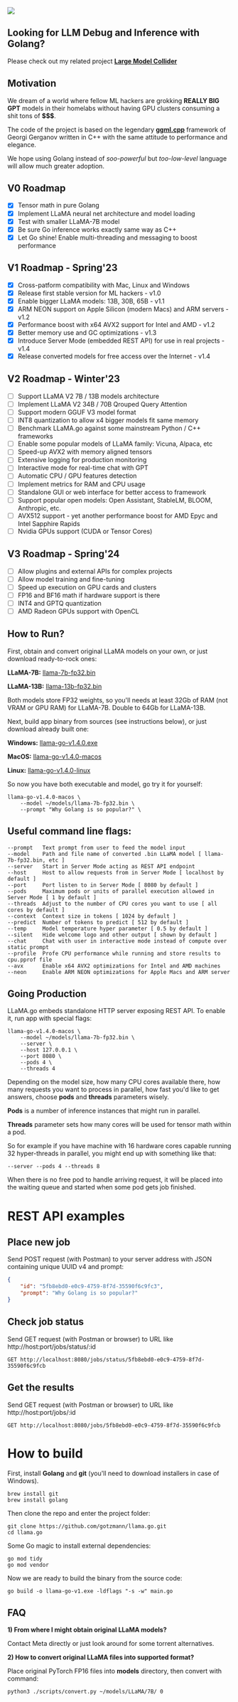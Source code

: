 ![](./assets/images/terminal.png?raw=true)

## Looking for LLM Debug and Inference with Golang?

Please check out my related project **[Large Model Collider](https://github.com/gotzmann/collider)**

## Motivation

We dream of a world where fellow ML hackers are grokking **REALLY BIG GPT** models in their homelabs without having GPU clusters consuming a shit tons of **$$$**.

The code of the project is based on the legendary **[ggml.cpp](https://github.com/ggerganov/llama.cpp)** framework of Georgi Gerganov written in C++ with the same attitude to performance and elegance.

We hope using Golang instead of *soo-powerful* but *too-low-level* language will allow much greater adoption.

## V0 Roadmap

- [x] Tensor math in pure Golang
- [x] Implement LLaMA neural net architecture and model loading
- [x] Test with smaller LLaMA-7B model
- [x] Be sure Go inference works exactly same way as C++
- [x] Let Go shine! Enable multi-threading and messaging to boost performance

## V1 Roadmap - Spring'23

- [x] Cross-patform compatibility with Mac, Linux and Windows
- [x] Release first stable version for ML hackers - v1.0
- [x] Enable bigger LLaMA models: 13B, 30B, 65B - v1.1
- [x] ARM NEON support on Apple Silicon (modern Macs) and ARM servers - v1.2
- [x] Performance boost with x64 AVX2 support for Intel and AMD - v1.2
- [x] Better memory use and GC optimizations - v1.3
- [x] Introduce Server Mode (embedded REST API) for use in real projects - v1.4
- [x] Release converted models for free access over the Internet - v1.4

## V2 Roadmap - Winter'23

- [ ] Support LLaMA V2 7B / 13B models architecture
- [ ] Implement LLaMA V2 34B / 70B Qrouped Query Attention
- [ ] Support modern GGUF V3 model format
- [ ] INT8 quantization to allow x4 bigger models fit same memory
- [ ] Benchmark LLaMA.go against some mainstream Python / C++ frameworks
- [ ] Enable some popular models of LLaMA family: Vicuna, Alpaca, etc
- [ ] Speed-up AVX2 with memory aligned tensors
- [ ] Extensive logging for production monitoring
- [ ] Interactive mode for real-time chat with GPT
- [ ] Automatic CPU / GPU features detection
- [ ] Implement metrics for RAM and CPU usage
- [ ] Standalone GUI or web interface for better access to framework
- [ ] Support popular open models: Open Assistant, StableLM, BLOOM, Anthropic, etc.
- [ ] AVX512 support - yet another performance boost for AMD Epyc and Intel Sapphire Rapids
- [ ] Nvidia GPUs support (CUDA or Tensor Cores)

## V3 Roadmap - Spring'24

- [ ] Allow plugins and external APIs for complex projects
- [ ] Allow model training and fine-tuning
- [ ] Speed up execution on GPU cards and clusters
- [ ] FP16 and BF16 math if hardware support is there
- [ ] INT4 and GPTQ quantization 
- [ ] AMD Radeon GPUs support with OpenCL

## How to Run?

First, obtain and convert original LLaMA models on your own, or just download ready-to-rock ones:

**LLaMA-7B:** [llama-7b-fp32.bin](https://nogpu.com/llama-7b-fp32.bin)

**LLaMA-13B:** [llama-13b-fp32.bin](https://nogpu.com/llama-13b-fp32.bin)

Both models store FP32 weights, so you'll needs at least 32Gb of RAM (not VRAM or GPU RAM) for LLaMA-7B. Double to 64Gb for LLaMA-13B.

Next, build app binary from sources (see instructions below), or just download already built one:

**Windows:** [llama-go-v1.4.0.exe](./builds/llama-go-v1.4.0.exe)

**MacOS:** [llama-go-v1.4.0-macos](./builds/llama-go-v1.4.0-macos)

**Linux:** [llama-go-v1.4.0-linux](./builds/llama-go-v1.4.0-linux)

So now you have both executable and model, go try it for yourself:

```shell
llama-go-v1.4.0-macos \
    --model ~/models/llama-7b-fp32.bin \
    --prompt "Why Golang is so popular?" \
```

## Useful command line flags:

```shell
--prompt   Text prompt from user to feed the model input
--model    Path and file name of converted .bin LLaMA model [ llama-7b-fp32.bin, etc ]
--server   Start in Server Mode acting as REST API endpoint
--host     Host to allow requests from in Server Mode [ localhost by default ]
--port     Port listen to in Server Mode [ 8080 by default ]
--pods     Maximum pods or units of parallel execution allowed in Server Mode [ 1 by default ]
--threads  Adjust to the number of CPU cores you want to use [ all cores by default ]
--context  Context size in tokens [ 1024 by default ]
--predict  Number of tokens to predict [ 512 by default ]
--temp     Model temperature hyper parameter [ 0.5 by default ]
--silent   Hide welcome logo and other output [ shown by default ]
--chat     Chat with user in interactive mode instead of compute over static prompt
--profile  Profe CPU performance while running and store results to cpu.pprof file
--avx      Enable x64 AVX2 optimizations for Intel and AMD machines
--neon     Enable ARM NEON optimizations for Apple Macs and ARM server
```

## Going Production

LLaMA.go embeds standalone HTTP server exposing REST API. To enable it, run app with special flags:

```shell
llama-go-v1.4.0-macos \
    --model ~/models/llama-7b-fp32.bin \
    --server \
    --host 127.0.0.1 \
    --port 8080 \
    --pods 4 \
    --threads 4
```

Depending on the model size, how many CPU cores available there, how many requests you want to process in parallel, how fast you'd like to get answers, choose **pods** and **threads** parameters wisely.

**Pods** is a number of inference instances that might run in parallel.

**Threads** parameter sets how many cores will be used for tensor math within a pod.

So for example if you have machine with 16 hardware cores capable running 32 hyper-threads in parallel, you might end up with something like that: 

```shell
--server --pods 4 --threads 8
```

When there is no free pod to handle arriving request, it will be placed into the waiting queue and started when some pod gets job finished.

# REST API examples

## Place new job

Send POST request (with Postman) to your server address with JSON containing unique UUID v4 and prompt:

```json
{
    "id": "5fb8ebd0-e0c9-4759-8f7d-35590f6c9fc3",
    "prompt": "Why Golang is so popular?"
}
```

## Check job status

Send GET request (with Postman or browser) to URL like http://host:port/jobs/status/:id

```shell
GET http://localhost:8080/jobs/status/5fb8ebd0-e0c9-4759-8f7d-35590f6c9fcb
```

## Get the results

Send GET request (with Postman or browser) to  URL like http://host:port/jobs/:id

```shell
GET http://localhost:8080/jobs/5fb8ebd0-e0c9-4759-8f7d-35590f6c9fcb
```

# How to build

First, install **Golang** and **git** (you'll need to download installers in case of Windows). 

```shell
brew install git
brew install golang
```

Then clone the repo and enter the project folder:

```
git clone https://github.com/gotzmann/llama.go.git
cd llama.go
```

Some Go magic to install external dependencies:

```
go mod tidy
go mod vendor
```

Now we are ready to build the binary from the source code:

```shell
go build -o llama-go-v1.exe -ldflags "-s -w" main.go
```

## FAQ

**1) From where I might obtain original LLaMA models?**

Contact Meta directly or just look around for some torrent alternatives.

**2) How to convert original LLaMA files into supported format?** 

Place original PyTorch FP16 files into **models** directory, then convert with command:

```shell
python3 ./scripts/convert.py ~/models/LLaMA/7B/ 0
```
